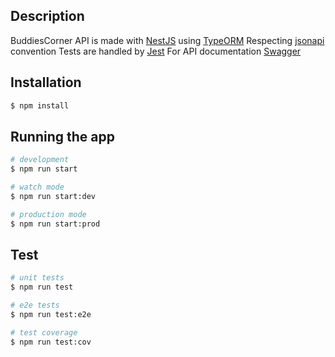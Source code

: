 
## Description

BuddiesCorner API is made with [NestJS](https://nestjs.com/) using [TypeORM](https://typeorm.io/)
Respecting [jsonapi](https://jsonapi.org) convention
Tests are handled by [Jest](https://jestjs.io/fr/)
For API documentation [Swagger](https://swagger.io)

## Installation

```bash
$ npm install
```

## Running the app

```bash
# development
$ npm run start

# watch mode
$ npm run start:dev

# production mode
$ npm run start:prod
```

## Test

```bash
# unit tests
$ npm run test

# e2e tests
$ npm run test:e2e

# test coverage
$ npm run test:cov
```
